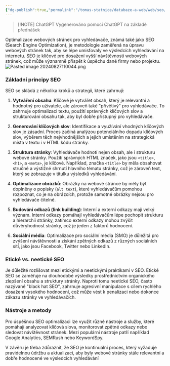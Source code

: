 ```yaml
---
{"dg-publish":true,"permalink":"/tomas-statnice/databaze-a-web/web/seo/","tags":["tomas","databaze_a_web","web"],"noteIcon":""}
---
```


> [!NOTE] ChatGPT
> Vygenerováno pomocí ChatGPT na základě přednášek

Optimalizace webových stránek pro vyhledávače, známá také jako SEO (Search Engine Optimization), je metodologie zaměřená na úpravu webových stránek tak, aby se lépe umisťovaly ve výsledcích vyhledávání na internetu. SEO je klíčové pro dosažení vyšší návštěvnosti webových stránek, což může významně přispět k úspěchu dané firmy nebo projektu.
![Pasted image 20240827110044.png](/img/user/assets/img/Pasted%20image%2020240827110044.png)

### Základní principy SEO

SEO se skládá z několika kroků a strategií, které zahrnují:

1. **Vytváření obsahu**: Klíčové je vytvářet obsah, který je relevantní a hodnotný pro uživatele, ale zároveň také "přívětivý" pro vyhledávače. To zahrnuje optimalizaci textu, použití správných klíčových slov a strukturování obsahu tak, aby byl dobře přístupný pro vyhledávače.

2. **Generování klíčových slov**: Identifikace a využívání vhodných klíčových slov je zásadní. Proces začíná analýzou potenciálního dopadu klíčových slov, výběrem těch nejvhodnějších a jejich umístěním na strategická místa v textu i v HTML kódu stránky.

3. **Struktura stránky**: Vyhledávače hodnotí nejen obsah, ale i strukturu webové stránky. Použití správných HTML značek, jako jsou `<title>`, `<h1>`, a `<meta>`, je klíčové. Například, značka `<title>` by měla obsahovat stručné a výstižné shrnutí hlavního tématu stránky, což je zároveň text, který se zobrazuje v titulku výsledků vyhledávání.

4. **Optimalizace obrázků**: Obrázky na webové stránce by měly být doplněny o popisky (`alt text`), které vyhledávačům pomohou rozpoznat, co je na obrázcích, protože samotné obrázky nejsou pro vyhledávače čitelné.

5. **Budování odkazů (link building)**: Interní a externí odkazy mají velký význam. Interní odkazy pomáhají vyhledávačům lépe pochopit strukturu a hierarchii stránky, zatímco externí odkazy mohou zvýšit důvěryhodnost stránky, což je jeden z faktorů hodnocení.

6. **Sociální média**: Optimalizace pro sociální média (SMO) je důležitá pro zvýšení návštěvnosti a získání zpětných odkazů z různých sociálních sítí, jako jsou Facebook, Twitter nebo LinkedIn.

### Etické vs. neetické SEO

Je důležité rozlišovat mezi etickými a neetickými praktikami v SEO. Etické SEO se zaměřuje na dlouhodobé výsledky prostřednictvím organického zlepšení obsahu a struktury stránky. Naproti tomu neetické SEO, často nazývané "black hat SEO", zahrnuje agresivní manipulace s cílem rychlého dosažení vysokého hodnocení, což může vést k penalizaci nebo dokonce zákazu stránky ve vyhledávačích.

### Nástroje a metody

Pro úspěšnou SEO optimalizaci lze využít různé nástroje a služby, které pomáhají analyzovat klíčová slova, monitorovat zpětné odkazy nebo sledovat návštěvnost stránek. Mezi populární nástroje patří například Google Analytics, SEMRush nebo KeywordSpy.

V závěru je třeba zdůraznit, že SEO je kontinuální proces, který vyžaduje pravidelnou údržbu a aktualizaci, aby byly webové stránky stále relevantní a dobře hodnocené ve výsledcích vyhledávání